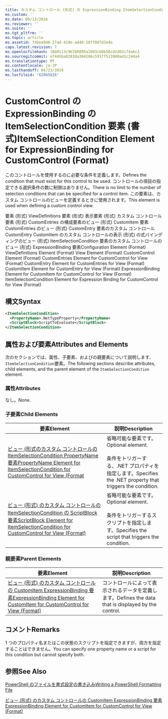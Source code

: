 ```yaml
---
title: カスタム コントロール (形式) の ExpressionBinding ItemSelectionCondition 要素 |Microsoft Docs
ms.custom: ''
ms.date: 09/13/2016
ms.reviewer: ''
ms.suite: ''
ms.tgt_pltfrm: ''
ms.topic: article
ms.assetid: f4bea9d8-27ad-410e-ad48-287f807d3e4e
caps.latest.revision: 7
ms.openlocfilehash: 18b0113c9b7b0895a1093cb0b56cd2d02c74a6c1
ms.sourcegitcommit: e7445ba8203da304286c591ff513900ad1c244a4
ms.translationtype: MT
ms.contentlocale: ja-JP
ms.lasthandoff: 04/23/2019
ms.locfileid: "62065826"
---
```

# <a name="itemselectioncondition-element-for-expressionbinding-for-customcontrol-format"></a><span data-ttu-id="01b49-102">CustomControl の ExpressionBinding の ItemSelectionCondition 要素 (書式)</span><span class="sxs-lookup"><span data-stu-id="01b49-102">ItemSelectionCondition Element for ExpressionBinding for CustomControl (Format)</span></span>

<span data-ttu-id="01b49-103">このコントロールを使用するのに必要な条件を定義します。</span><span class="sxs-lookup"><span data-stu-id="01b49-103">Defines the condition that must exist for this control to be used.</span></span> <span data-ttu-id="01b49-104">コントロールの項目の指定できる選択条件の数に制限はありません。</span><span class="sxs-lookup"><span data-stu-id="01b49-104">There is no limit to the number of selection conditions that can be specified for a control item.</span></span> <span data-ttu-id="01b49-105">この要素は、カスタム コントロールのビューを定義するときに使用されます。</span><span class="sxs-lookup"><span data-stu-id="01b49-105">This element is used when defining a custom control view.</span></span>

<span data-ttu-id="01b49-106">要素 (形式) ViewDefinitions 要素 (形式) 表示要素 (形式) カスタム コントロール要素 (形式) CustomEntries の構成要素のビュー (形式) CustomItem 要素 CustomEntries のビュー (形式) CustomEntry 要素のカスタム コントロールCustomEntry CustomItem のカスタム コントロールの表示 (形式) の式バインディングのビュー (形式) ItemSelectionCondition 要素のカスタム コントロールのビュー (形式) ExpressionBinding 要素</span><span class="sxs-lookup"><span data-stu-id="01b49-106">Configuration Element (Format) ViewDefinitions Element (Format) View Element (Format) CustomControl Element (Format) CustomEntries Element for CustomControl for View (Format) CustomEntry Element for CustomEntries for View (Format) CustomItem Element for CustomEntry for View (Format) ExpressionBinding Element for CustomItem for CustomControl for View (Format) ItemSelectionCondition Element for Expression Binding for CustomControl for View (Format)</span></span>

## <a name="syntax"></a><span data-ttu-id="01b49-107">構文</span><span class="sxs-lookup"><span data-stu-id="01b49-107">Syntax</span></span>

```xml
<ItemSelectionCondition>
  <PropertyName>.NetTypeProperty</PropertyName>
  <ScriptBlock>ScriptToEvaluate</ScriptBlock>
</ItemSelectionCondition>
```

## <a name="attributes-and-elements"></a><span data-ttu-id="01b49-108">属性および要素</span><span class="sxs-lookup"><span data-stu-id="01b49-108">Attributes and Elements</span></span>

<span data-ttu-id="01b49-109">次のセクションでは、属性、子要素、およびの親要素について説明します、`ItemSelectionCondition`要素。</span><span class="sxs-lookup"><span data-stu-id="01b49-109">The following sections describe attributes, child elements, and the parent element of the `ItemSelectionCondition` element.</span></span>

### <a name="attributes"></a><span data-ttu-id="01b49-110">属性</span><span class="sxs-lookup"><span data-stu-id="01b49-110">Attributes</span></span>

<span data-ttu-id="01b49-111">なし。</span><span class="sxs-lookup"><span data-stu-id="01b49-111">None.</span></span>

### <a name="child-elements"></a><span data-ttu-id="01b49-112">子要素</span><span class="sxs-lookup"><span data-stu-id="01b49-112">Child Elements</span></span>

|<span data-ttu-id="01b49-113">要素</span><span class="sxs-lookup"><span data-stu-id="01b49-113">Element</span></span>|<span data-ttu-id="01b49-114">説明</span><span class="sxs-lookup"><span data-stu-id="01b49-114">Description</span></span>|
|-------------|-----------------|
|[<span data-ttu-id="01b49-115">ビュー (形式のカスタム コントロールの ItemSelectionCondition PropertyName 要素</span><span class="sxs-lookup"><span data-stu-id="01b49-115">PropertyName Element for ItemSelectionCondition for CustomControl for View (Format</span></span>](./propertyname-element-for-itemselectioncondition-for-customcontrol-for-view-format.md)|<span data-ttu-id="01b49-116">省略可能な要素です。</span><span class="sxs-lookup"><span data-stu-id="01b49-116">Optional element.</span></span><br /><br /> <span data-ttu-id="01b49-117">条件をトリガーする、.NET プロパティを指定します。</span><span class="sxs-lookup"><span data-stu-id="01b49-117">Specifies the .NET property that triggers the condition.</span></span>|
|[<span data-ttu-id="01b49-118">ビュー (形式) のカスタム コントロールの ItemSelectionCondition の ScriptBlock 要素</span><span class="sxs-lookup"><span data-stu-id="01b49-118">ScriptBlock Element for ItemSelectionCondition for CustomControl for View (Format)</span></span>](./scriptblock-element-for-itemselectioncondition-for-customcontrol-for-view-format.md)|<span data-ttu-id="01b49-119">省略可能な要素です。</span><span class="sxs-lookup"><span data-stu-id="01b49-119">Optional element.</span></span><br /><br /> <span data-ttu-id="01b49-120">条件をトリガーするスクリプトを指定します。</span><span class="sxs-lookup"><span data-stu-id="01b49-120">Specifies the script that triggers the condition.</span></span>|

### <a name="parent-elements"></a><span data-ttu-id="01b49-121">親要素</span><span class="sxs-lookup"><span data-stu-id="01b49-121">Parent Elements</span></span>

|<span data-ttu-id="01b49-122">要素</span><span class="sxs-lookup"><span data-stu-id="01b49-122">Element</span></span>|<span data-ttu-id="01b49-123">説明</span><span class="sxs-lookup"><span data-stu-id="01b49-123">Description</span></span>|
|-------------|-----------------|
|[<span data-ttu-id="01b49-124">ビュー (形式) のカスタム コントロールの CustomItem ExpressionBinding 要素</span><span class="sxs-lookup"><span data-stu-id="01b49-124">ExpressionBinding Element for CustomItem for CustomControl for View (Format)</span></span>](./expressionbinding-element-for-customitem-for-customcontrol-for-view-format.md)|<span data-ttu-id="01b49-125">コントロールによって表示されるデータを定義します。</span><span class="sxs-lookup"><span data-stu-id="01b49-125">Defines the data that is displayed by the control.</span></span>|

## <a name="remarks"></a><span data-ttu-id="01b49-126">コメント</span><span class="sxs-lookup"><span data-stu-id="01b49-126">Remarks</span></span>

<span data-ttu-id="01b49-127">1 つのプロパティ名またはこの状態のスクリプトを指定できますが、両方を指定することはできません。</span><span class="sxs-lookup"><span data-stu-id="01b49-127">You can specify one property name or a script for this condition but cannot specify both.</span></span>

## <a name="see-also"></a><span data-ttu-id="01b49-128">参照</span><span class="sxs-lookup"><span data-stu-id="01b49-128">See Also</span></span>

[<span data-ttu-id="01b49-129">PowerShell のファイルを書式設定の書き込み</span><span class="sxs-lookup"><span data-stu-id="01b49-129">Writing a PowerShell Formatting File</span></span>](./writing-a-powershell-formatting-file.md)

[<span data-ttu-id="01b49-130">ビュー (形式) のカスタム コントロールの CustomItem ExpressionBinding 要素</span><span class="sxs-lookup"><span data-stu-id="01b49-130">ExpressionBinding Element for CustomItem for CustomControl for View (Format)</span></span>](./expressionbinding-element-for-customitem-for-customcontrol-for-view-format.md)
